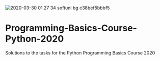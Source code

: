 
![2020-03-30 01 27 34 softuni bg c38bef5bbbf5](https://user-images.githubusercontent.com/51271834/77863634-6bbe9100-722c-11ea-8f3c-de45b800e098.jpg)
# Programming-Basics-Course-Python-2020
Solutions to the tasks for the Python Programming Basics Course 2020
